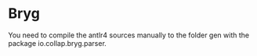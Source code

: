# Bryg

You need to compile the antlr4 sources manually to the folder gen with the package io.collap.bryg.parser.